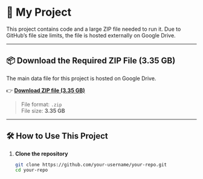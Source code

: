 # 🚀 My Project

This project contains code and a large ZIP file needed to run it. Due to GitHub’s file size limits, the file is hosted externally on Google Drive.

---

## 📦 Download the Required ZIP File (3.35 GB)

The main data file for this project is hosted on Google Drive.

👉 **[Download ZIP file (3.35 GB)](https://drive.google.com/uc?export=download&id=16qONcA5Iu8pkEJkh0gRLmhup_GshUOAp)**

> File format: `.zip`  
> File size: **3.35 GB**

---

## 🛠 How to Use This Project

1. **Clone the repository**
   ```bash
   git clone https://github.com/your-username/your-repo.git
   cd your-repo
